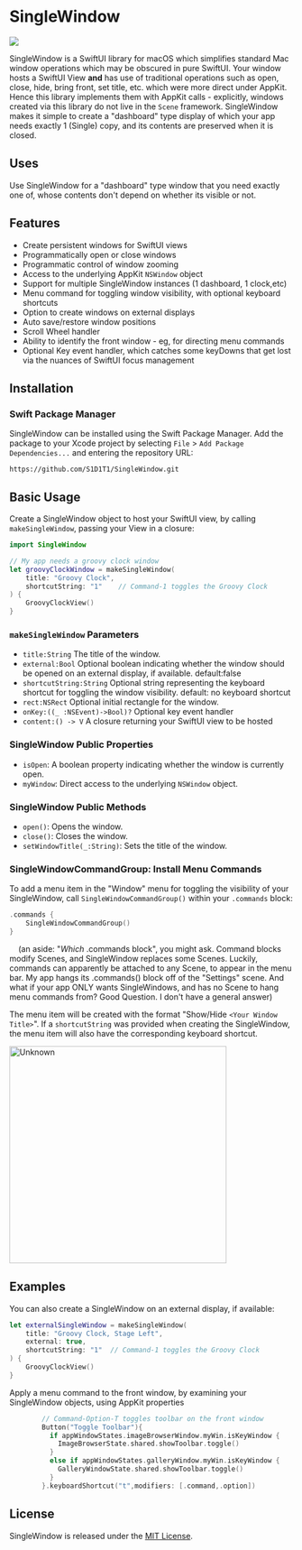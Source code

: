 # SingleWindow
<img src="https://img.shields.io/badge/Platforms-macOS-blue">



SingleWindow is a SwiftUI library for macOS which simplifies standard Mac window operations which may be obscured in pure SwiftUI. Your window hosts a SwiftUI View **and** has use of traditional operations such as open, close, hide, bring front, set title, etc. which were more direct under AppKit. Hence this library implements them with AppKit calls - explicitly, windows created via this library do not live in the `Scene` framework. SingleWindow makes it simple to create a "dashboard" type display of which your app needs exactly 1 (Single) copy, and its contents are preserved when it is closed.

## Uses

Use SingleWindow for a "dashboard" type window that you need exactly one of, whose contents don't depend on whether its visible or not.

## Features

- Create persistent windows for SwiftUI views
- Programmatically open or close windows
- Programmatic control of window zooming
- Access to the underlying AppKit `NSWindow` object
- Support for multiple SingleWindow instances (1 dashboard, 1 clock,etc)
- Menu command for toggling window visibility, with optional keyboard shortcuts
- Option to create windows on external displays
- Auto save/restore window positions
- Scroll Wheel handler 
- Ability to identify the front window - eg, for directing menu commands
- Optional Key event handler, which catches some keyDowns that get lost via the nuances of SwiftUI focus management

## Installation

### Swift Package Manager

SingleWindow can be installed using the Swift Package Manager. Add the package to your Xcode project by selecting `File` > `Add Package Dependencies...` and entering the repository URL:

```
https://github.com/S1D1T1/SingleWindow.git
```

## Basic Usage

Create a SingleWindow object to host your SwiftUI view, by calling `makeSingleWindow`, passing your View in a closure: 

```swift
import SingleWindow

// My app needs a groovy clock window
let groovyClockWindow = makeSingleWindow(
    title: "Groovy Clock",
    shortcutString: "1"    // Command-1 toggles the Groovy Clock
) {
    GroovyClockView()
}
```

### `makeSingleWindow` Parameters

- `title:String` The title of the window.
- `external:Bool` Optional boolean indicating whether the window should be opened on an external display, if available. default:false
- `shortcutString:String` Optional string representing the keyboard shortcut for toggling the window visibility. default: no keyboard shortcut
- `rect:NSRect` Optional initial rectangle for the window.
- `onKey:((_ :NSEvent)->Bool)?` Optional key event handler
- `content:() -> V` A closure returning your SwiftUI view to be hosted

### SingleWindow Public Properties

- `isOpen`: A boolean property indicating whether the window is currently open.
- `myWindow`: Direct access to the underlying `NSWindow` object.

### SingleWindow Public Methods

- `open()`: Opens the window.
- `close()`: Closes the window.
- `setWindowTitle(_:String)`: Sets the title of the window.

### SingleWindowCommandGroup: Install Menu Commands

To add a menu item in the "Window" menu for toggling the visibility of your SingleWindow, call `SingleWindowCommandGroup()` within your `.commands` block:

```swift
.commands {
    SingleWindowCommandGroup()
}
```

    (an aside: "*Which* .commands block", you might ask. Command blocks modify Scenes, and SingleWindow replaces some Scenes. Luckily, commands can apparently be attached to any Scene, to appear in the menu bar. My app hangs its .commands() block off of the "Settings" scene. And what if your app ONLY wants SingleWindows, and has no Scene to hang menu commands from? Good Question. I don't have a general answer)

The menu item will be created with the format "Show/Hide `<Your Window Title>`". If a `shortcutString` was provided when creating the SingleWindow, the menu item will also have the corresponding keyboard shortcut.

<img width="385" alt="Unknown" src="https://github.com/S1D1T1/SingleWindow/assets/156350598/645fee01-17dc-45e4-981a-0bd67dcd60bd">


## Examples

You can also create a SingleWindow on an external display, if available:

```swift
let externalSingleWindow = makeSingleWindow(
    title: "Groovy Clock, Stage Left",
    external: true,
    shortcutString: "1"  // Command-1 toggles the Groovy Clock
) {
    GroovyClockView()
}
```
Apply a menu command to the front window, by examining your SingleWindow objects, using AppKit properties
```swift
        // Command-Option-T toggles toolbar on the front window
        Button("Toggle Toolbar"){
          if appWindowStates.imageBrowserWindow.myWin.isKeyWindow {
            ImageBrowserState.shared.showToolbar.toggle()
          }
          else if appWindowStates.galleryWindow.myWin.isKeyWindow {
            GalleryWindowState.shared.showToolbar.toggle()
          }
        }.keyboardShortcut("t",modifiers: [.command,.option])
```

## License

SingleWindow is released under the [MIT License](LICENSE).
